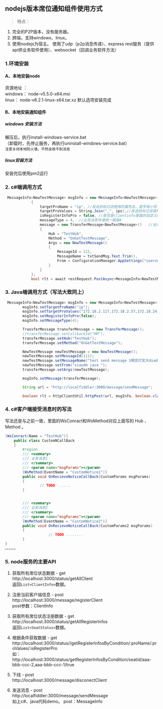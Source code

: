 ## nodejs版本席位通知组件使用方式    
>  特点：    
1. 完全的P2P版本，没有服务器。   
2. 跨端，支持windows、linux。  
3. 使用nodejs为宿主。  使用了udp（p2p消息传递）、express rest服务（提供api供业务软件使用）、websocket（回调业务软件方法）    



### 1.环境安装
#### A、本地安装node  
资源地址  ：  
 windows： node-v5.5.0-x64.msi  
linux：           node-v6.2.1-linux-x64.tar.xz
默认选项安装完成  

#### B、本地安装通知组件

##### windows 安装方法
 解压后，执行install-windows-service.bat  
（卸载时，先停止服务，再执行uninstall-windows-service.bat）  
`注意关闭本地防火墙，不然会收不到消息`  

##### linux安装方法
安装完后使用pm2运行

### 2. c#端调用方式      
``` c#  
 MessageInfo<NewTestMessage> msgInfo = new MessageInfo<NewTestMessage>()
            {
                targetProName = "ip", //发送目标过滤使用的属性名，首字母小写
                targetProValues = String.Join(",", ips),//发送目标过滤使用的属性value
                isRegisterInfoPro = false, //是否是clientinfo里面的自定义regsterInfo内属性
                messageType = 4,  //业务消息传递统一赋值4
                message = new TransferMessage<NewTestMessage>()   //业务消息体
                {
                    Hub = "TestHub",
                    Method = "OnGetTextMessage",
                    Args = new NewTestMessage()
                    {
                        MessageId = 111,
                        MessageName = txtSendMsg.Text.Trim(),
                        From = ConfigurationManager.AppSettings["username"]
                    }
                }
            };
            bool rlt = await restRequest.PostAsync<MessageInfo<NewTestMessage>, bool>("message/sendMessage", msgInfo);  
```  
 

### 3. Java端调用方式（写法大致同上）
``` java  
 MessageInfo<NewTestMessage> msgInfo = new MessageInfo<NewTestMessage>();
        msgInfo.setTargetProName("ip");
        msgInfo.setTargetProValues("172.18.2.117,172.18.2.57,172.18.24.231");
        msgInfo.setRegisterInfoPro(false);
        msgInfo.setMessageType(4);

        TransferMessage transferMessage = new TransferMessage();
        //transferMessage.setCallbackId("MM");
        transferMessage.setHub("TestHub");
        transferMessage.setMethod("OnGetTextMessage");

        NewTestMessage newTestMessage = new NewTestMessage();
        newTestMessage.setMessageId(111);
        newTestMessage.setMessageName("test send message 1啊实打实大dsada");
        newTestMessage.setFrom("xiaodm java ");
        transferMessage.setArgs(newTestMessage);

        msgInfo.setMessage(transferMessage);

        String url = "http://localfiddler:3000/message/sendMessage";

        boolean rlt = httpClientUtil.httpPost(url, msgInfo, boolean.class);
```    


### 4. c#客户端接受消息时的写法
写法还是与之前一致，里面的WsConract和WsMethod对应上面写的   Hub 、Method 。
``` c#    
[WsConract(Name = "TestHub")]
    public class CustomNCallBack
    {
        #region 
        /// <summary>
        /// 业务消息1
        /// </summary>
        /// <param name="msgParams"></param>
        [WsMethod(EventName = "CustomNotice1")]
        public void OnRecieveNoticeCallBack(CustomParams msgParams)
        {
                // TODO  .....
        }


        /// <summary>
        /// 业务消息2
        /// </summary>
        /// <param name="msgParams"></param>
        [WsMethod(EventName = "CustomNotice2")]
        public void OnRecieveNoticeCallBack(CustomParams2 msgParams)
        {
                    // TODO ........
        } 
}
。。。。。。
```  

### 5. node服务的主要API    
1. 获取所有席位状态数据   - get  
http://localhost:3000/status/getAllClient  
返回`List<ClientInfo>`数据。  
  
2.   注册当前客户端信息 - post  
http://localhost:3000/message/registerClient  
post参数：ClientInfo    

3.  获取所有席位状态注册数据  - get  
http://localhost:3000/status/getAllRegisterInfos    
返回`List<SeatStatus>`数据。     
 
4. 根据条件获取数据     - get  
http://localhost:3000/status//getRegisterInfosByCondition/:proName/:proValues/:isRegisterPro   
 如：http://localhost:3000/status/getRegisterInfosByCondition/seatid/aaa-bbb-ccc-2,aaa-bbb-ccc-1/true    

5. 下线   - post  
http://localhost:3000/message/disconectClient  

6. 发送消息 - post  
http://localfiddler:3000/message/sendMessage    
如上c#、java代码demo。 post：MessageInfo
